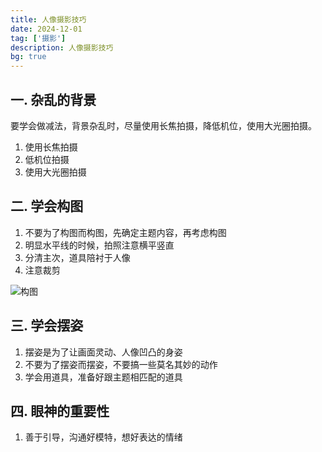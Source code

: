 ```yaml
---
title: 人像摄影技巧
date: 2024-12-01
tag: ['摄影']
description: 人像摄影技巧
bg: true
---
```


## 一. 杂乱的背景

要学会做减法，背景杂乱时，尽量使用长焦拍摄，降低机位，使用大光圈拍摄。

1. 使用长焦拍摄
2. 低机位拍摄
3. 使用大光圈拍摄

## 二. 学会构图

1. 不要为了构图而构图，先确定主题内容，再考虑构图
2. 明显水平线的时候，拍照注意横平竖直
3. 分清主次，道具陪衬于人像
4. 注意裁剪

![构图](/imgs/裁剪.png)

## 三. 学会摆姿

1. 摆姿是为了让画面灵动、人像凹凸的身姿
2. 不要为了摆姿而摆姿，不要搞一些莫名其妙的动作
3. 学会用道具，准备好跟主题相匹配的道具

## 四. 眼神的重要性

1. 善于引导，沟通好模特，想好表达的情绪

